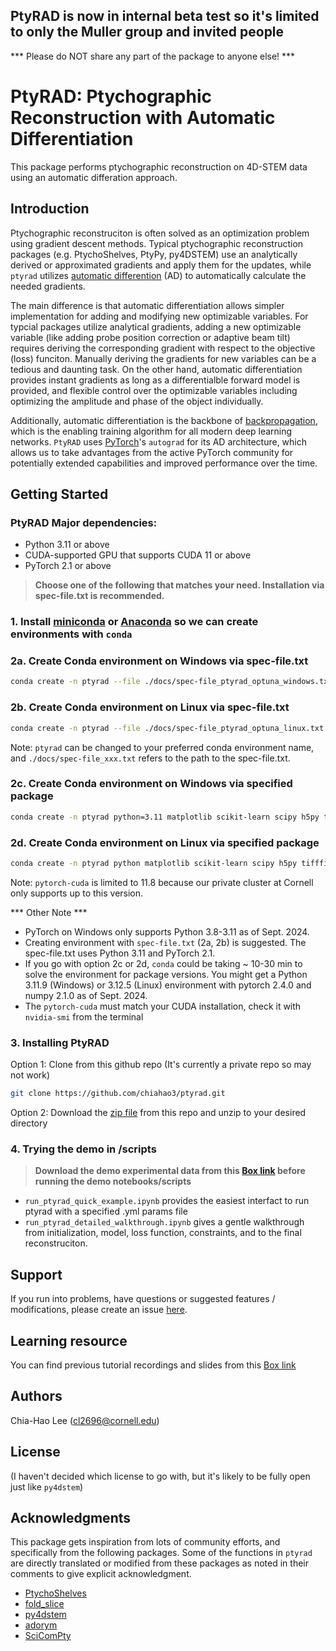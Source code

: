 ## PtyRAD is now in internal beta test so it's limited to only the Muller group and invited people
*** Please do NOT share any part of the package to anyone else! ***

# PtyRAD: Ptychographic Reconstruction with Automatic Differentiation

This package performs ptychographic reconstruction on 4D-STEM data using an automatic differation approach.

## Introduction

Ptychographic reconstruciton is often solved as an optimization problem using gradient descent methods. Typical ptychographic reconstruction packages (e.g. PtychoShelves, PtyPy, py4DSTEM) use an analytically derived or approximated gradients and apply them for the updates, while `ptyrad` utilizes [automatic differention](https://en.wikipedia.org/wiki/Automatic_differentiation) (AD) to automatically calculate the needed gradients. 

The main difference is that automatic differentiation allows simpler implementation for adding and modifying new optimizable variables. For typcial packages utilize analytical gradients, adding a new optimizable variable (like adding probe position correction or adaptive beam tilt) requires deriving the corresponding gradient with respect to the objective (loss) funciton. Manually deriving the gradients for new variables can be a tedious and daunting task. On the other hand, automatic differentiation provides instant gradients as long as a differentialble forward model is provided, and flexible control over the optimizable variables including optimizing the amplitude and phase of the object individually.

Additionally, automatic differentiation is the backbone of [backpropagation](https://en.wikipedia.org/wiki/Backpropagation), which is the enabling training algorithm for all modern deep learning networks. `PtyRAD` uses [PyTorch](https://pytorch.org/)'s `autograd` for its AD architecture, which allows us to take advantages from the active PyTorch community for potentially extended capabilities and improved performance over the time. 

## Getting Started

### PtyRAD Major dependencies:

* Python 3.11 or above
* CUDA-supported GPU that supports CUDA 11 or above
* PyTorch 2.1 or above

> **Choose one of the following that matches your need. Installation via spec-file.txt is recommended.**

### 1. Install [miniconda](https://docs.anaconda.com/miniconda/) or [Anaconda](https://docs.anaconda.com/anaconda/install/) so we can create environments with `conda`

### 2a. Create Conda environment on Windows via spec-file.txt 
```bash
conda create -n ptyrad --file ./docs/spec-file_ptyrad_optuna_windows.txt
```

### 2b. Create Conda environment on Linux via spec-file.txt
```bash
conda create -n ptyrad --file ./docs/spec-file_ptyrad_optuna_linux.txt
```
Note: `ptyrad` can be changed to your preferred conda environment name, and `./docs/spec-file_xxx.txt` refers to the path to the spec-file.txt.

### 2c. Create Conda environment on Windows via specified package
```bash
conda create -n ptyrad python=3.11 matplotlib scikit-learn scipy h5py tifffile pytorch torchvision optuna=3.6.1 pytorch-cuda=12.1 -c pytorch -c nvidia -c conda-forge
```

### 2d. Create Conda environment on Linux via specified package
```bash
conda create -n ptyrad python matplotlib scikit-learn scipy h5py tifffile pytorch torchvision optuna=3.6.1 pytorch-cuda=11.8 -c pytorch -c nvidia -c conda-forge
```
Note: `pytorch-cuda` is limited to 11.8 because our private cluster at Cornell only supports up to this version.

*** Other Note ***
- PyTorch on Windows only supports Python 3.8-3.11 as of Sept. 2024.
- Creating environment with `spec-file.txt` (2a, 2b) is suggested. The spec-file.txt uses Python 3.11 and PyTorch 2.1.
- If you go with option 2c or 2d, `conda` could be taking ~ 10-30 min to solve the environment for package versions. You might get a Python 3.11.9 (Windows) or 3.12.5 (Linux) environment with pytorch 2.4.0 and numpy 2.1.0 as of Sept. 2024.
-  The `pytorch-cuda` must match your CUDA installation, check it with `nvidia-smi` from the terminal


### 3. Installing PtyRAD

Option 1: Clone from this github repo (It's currently a private repo so may not work)

```bash
git clone https://github.com/chiahao3/ptyrad.git
```

Option 2: Download the [zip file](https://github.com/chiahao3/ptyrad/archive/refs/heads/main.zip) from this repo and unzip to your desired directory

### 4. Trying the demo in /scripts

> **Download the demo experimental data from this [Box link](https://cornell.box.com/s/n5balzf88jixescp9l15ojx7di4xn1uo) before running the demo notebooks/scripts**

- `run_ptyrad_quick_example.ipynb` provides the easiest interfact to run ptyrad with a specified .yml params file
- `run_ptyrad_detailed_walkthrough.ipynb` gives a gentle walkthrough from initialization, model, loss function, constraints, and to the final reconstruciton.

## Support
If you run into problems, have questions or suggested features / modifications, please create an issue [here](https://github.com/chiahao3/ptyrad/issues/new/choose).

## Learning resource
You can find previous tutorial recordings and slides from this [Box link](https://cornell.box.com/s/n5balzf88jixescp9l15ojx7di4xn1uo)

## Authors

Chia-Hao Lee (cl2696@cornell.edu)

## License
(I haven't decided which license to go with, but it's likely to be fully open just like `py4dstem`)


## Acknowledgments
This package gets inspiration from lots of community efforts, and specifically from the following packages. Some of the functions in `ptyrad` are directly translated or modified from these packages as noted in their comments to give explicit acknowledgment.
* [PtychoShelves](https://journals.iucr.org/j/issues/2020/02/00/zy5001/index.html)
* [fold_slice](https://github.com/yijiang1/fold_slice)
* [py4dstem](https://github.com/py4dstem/py4DSTEM)
* [adorym](https://github.com/mdw771/adorym)
* [SciComPty](https://www.mdpi.com/2410-3896/6/4/36)